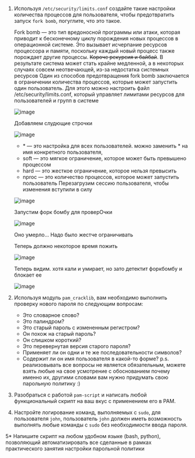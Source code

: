 
1. Используя `/etc/security/limits.conf` создайте такие настройки количества процессов для пользователя, чтобы предотвратить запуск `fork bomb`, погуглите, что это такое.

   Fork bomb — это тип вредоносной программы или атаки, которая приводит к бесконечному циклу порождения новых процессов в операционной системе. Это вызывает исчерпание ресурсов процессора и памяти, поскольку каждый новый процесс также порождает другие процессы. ~~Короче рекурсия и байбай~~. В результате система может стать крайне медленной, а в некоторых случаях совсем неотвечающей, из-за недостатка системных ресурсов
   Один из способов предотвращения fork bomb заключается в ограничении количества процессов, которые может запустить один пользователь. Для этого можно настроить файл /etc/security/limits.conf, который управляет лимитами ресурсов для пользователей и групп в системе

   ![image](https://github.com/user-attachments/assets/2f81b727-58e0-4797-b419-e694705a3ce6)

   Добавляем слудющие строчки

   ![image](https://github.com/user-attachments/assets/2b9130f8-2c23-4204-bb72-7bfab5869ede)
   * \* — это настройка для всех пользователей. можно заменить * на имя конкретного пользователя,
   * soft — это мягкое ограничение, которое может быть превышено процессом
   * hard — это жесткое ограничение, которое нельзя превысить
   * nproc — это количество процессов, которое может запустить пользователь
   Перезагрузим сессию пользователя, чтобы изменения вступили в силу

   ![image](https://github.com/user-attachments/assets/03bc3154-ffc8-4cf4-818b-1135c57927f7)

   Запустим форк бомбу для проверОчки

   ![image](https://github.com/user-attachments/assets/96674a92-7ef0-4a5e-8fef-fb7af338f2c3)

   Оно умерло... Надо было жестче ограничивать
   
   Теперь должно некоторое время пожить

   ![image](https://github.com/user-attachments/assets/c39c6a76-21a1-4a49-859c-1c153abbc936)
   
   Теперь видим. хотя кали и умирает, но зато детектит форкбомбу и блокает ее
   
   ![image](https://github.com/user-attachments/assets/c8757070-7b35-4ee0-9dac-196af12cf6d2)

2. Используя модуль `pam_cracklib`,  вам необходимо выполнить проверку нового пароля по следующим вопросам:
   * Это словарное слово?
   * Это палиндром?
   * Это старый пароль с измененным регистром?
   * Он похож на старый пароль?
   * Он слишком короткий?
   * Это перевернутая версия старого пароля?
   * Применяет ли он одни и те же последовательности символов?
   * Содержит ли он имя пользователя в какой-то форме? p.s. реализовывать все вопросы не является обязательным, можете взять любые на свое усмотрение с обоснованием почему именно их, другими словами вам нужно придумать свою парольную политику :)
3. Разобраться с работой `pam-script` и написать любой функциональный скрипт на ваш вкус с применением его в PAM.
4. Настройте логирование команд, выполняемых с `sudo`, для пользователя `john`, пользователь `john` должен иметь возможность выполнять любые команды с `sudo` без необходимости ввода пароля.

5\* Напишите скрипт на любом удобном языке (bash, python), позволяющий автоматизировать все сделанные в рамках практического занятия настройки парольной политики
